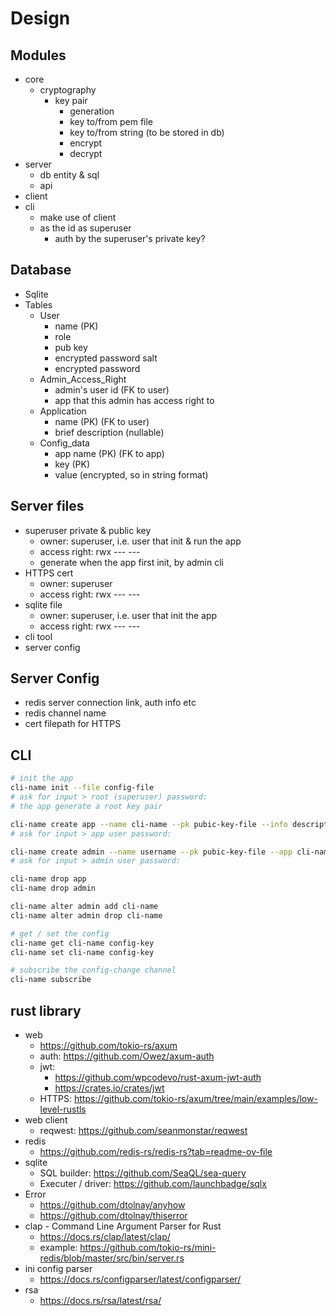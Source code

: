 # Design
## Modules
- core
  - cryptography
    - key pair
      - generation
      - key to/from pem file
      - key to/from string (to be stored in db)
      - encrypt
      - decrypt
- server 
  - db entity & sql
  - api
- client 
- cli 
  - make use of client 
  - as the id as superuser
    - auth by the superuser's private key?

## Database
- Sqlite
- Tables
  - User
    - name (PK)
    - role
    - pub key
    - encrypted password salt
    - encrypted password
  - Admin_Access_Right
    - admin's user id (FK to user)
    - app that this admin has access right to
  - Application
    - name (PK) (FK to user)
    - brief description (nullable)
  - Config_data
    - app name (PK) (FK to app)
    - key (PK)
    - value (encrypted, so in string format)

## Server files
- superuser private & public key
  - owner: superuser, i.e. user that init & run the app 
  - access right: rwx --- ---
  - generate when the app first init, by admin cli
- HTTPS cert
  - owner: superuser
  - access right: rwx --- ---
- sqlite file
  - owner: superuser, i.e. user that init the app 
  - access right: rwx --- ---
- cli tool
- server config

## Server Config
- redis server connection link, auth info etc
- redis channel name
- cert filepath for HTTPS

## CLI
```sh
# init the app
cli-name init --file config-file
# ask for input > root (superuser) password: 
# the app generate a root key pair 

cli-name create app --name cli-name --pk pubic-key-file --info description
# ask for input > app user password: 

cli-name create admin --name username --pk pubic-key-file --app cli-name1,cli-name2
# ask for input > admin user password: 

cli-name drop app
cli-name drop admin

cli-name alter admin add cli-name
cli-name alter admin drop cli-name

# get / set the config
cli-name get cli-name config-key
cli-name set cli-name config-key

# subscribe the config-change channel
cli-name subscribe
```

## rust library
- web
  - https://github.com/tokio-rs/axum
  - auth: https://github.com/Owez/axum-auth
  - jwt: 
    - https://github.com/wpcodevo/rust-axum-jwt-auth
    - https://crates.io/crates/jwt
  - HTTPS: https://github.com/tokio-rs/axum/tree/main/examples/low-level-rustls
- web client
  - reqwest: https://github.com/seanmonstar/reqwest
- redis 
  - https://github.com/redis-rs/redis-rs?tab=readme-ov-file
- sqlite
  - SQL builder: https://github.com/SeaQL/sea-query
  - Executer / driver: https://github.com/launchbadge/sqlx
- Error
  - https://github.com/dtolnay/anyhow
  - https://github.com/dtolnay/thiserror
- clap - Command Line Argument Parser for Rust
  - https://docs.rs/clap/latest/clap/
  - example: https://github.com/tokio-rs/mini-redis/blob/master/src/bin/server.rs
- ini config parser
  - https://docs.rs/configparser/latest/configparser/
- rsa
  - https://docs.rs/rsa/latest/rsa/